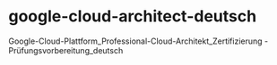 # google-cloud-architect-deutsch
Google-Cloud-Plattform_Professional-Cloud-Architekt_Zertifizierung - Prüfungsvorbereitung_deutsch
